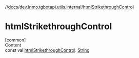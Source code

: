 //[docs](../../index.md)/[dev.inmo.tgbotapi.utils.internal](index.md)/[htmlStrikethroughControl](html-strikethrough-control.md)



# htmlStrikethroughControl  
[common]  
Content  
const val [htmlStrikethroughControl](html-strikethrough-control.md): [String](https://kotlinlang.org/api/latest/jvm/stdlib/kotlin/-string/index.html)  



